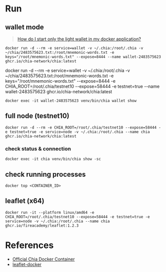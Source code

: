 # Run

## wallet mode
> [How do I start only the light wallet in my docker application?](https://developers.chia.net/t/docker-chia-wallet/643)

`docker run -d --rm -e service=wallet -v ~/.chia:/root/.chia -v ~/chia/2483575623.txt:/root/mnemonic-words.txt -e keys="/root/mnemonic-words.txt" --expose=8444 --name wallet-2483575623 ghcr.io/chia-network/chia:latest`

docker run -d --rm -e service=wallet -v ~/.chia:/root/.chia -v ~/chia/2483575623.txt:/root/mnemonic-words.txt -e keys="/root/mnemonic-words.txt" --expose=8444 -e CHIA_ROOT=/root/.chia/testnet10 --expose=58444 -e testnet=true --name wallet-2483575623 ghcr.io/chia-network/chia:latest

`docker exec -it wallet-2483575623 venv/bin/chia wallet show`

## full node (testnet10)
`docker run -d --rm -e CHIA_ROOT=/root/.chia/testnet10 --expose=58444 -e testnet=true -e service=node -v ~/.chia:/root/.chia --name chia ghcr.io/chia-network/chia:latest`

### check status & connection
`docker exec -it chia venv/bin/chia show -sc`

## check running processes
`docker top <CONTAINER_ID>`

## leaflet (x64)
`docker run -it --platform linux/amd64 -e CHIA_ROOT=/root/.chia/testnet10 --expose=58444 -e testnet=true -e service=node -v ~/.chia:/root/.chia --name chia ghcr.io/fireacademy/leaflet:1.2.3`

# References
- [Official Chia Docker Container](https://github.com/Chia-Network/chia-docker)
- [leaflet-docker](https://github.com/FireAcademy/leaflet-docker)